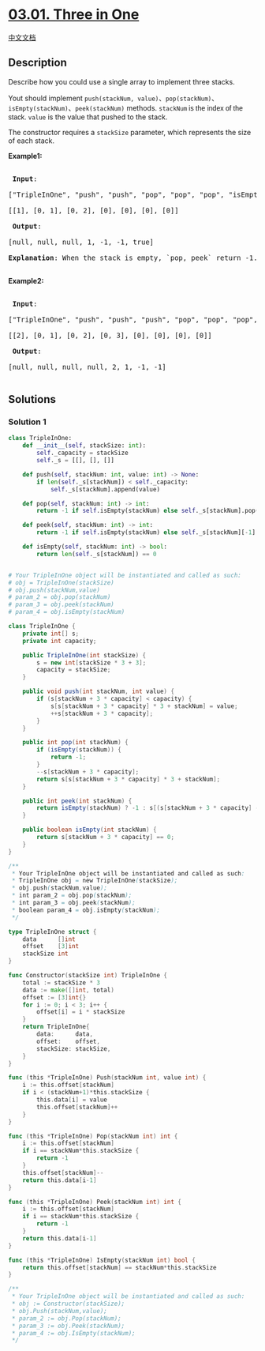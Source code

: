 # [03.01. Three in One](https://leetcode.cn/problems/three-in-one-lcci)

[中文文档](./lcci/03.01.Three%20in%20One/README.md)

## Description

<p>Describe how you could use a single array to implement three stacks.</p>

<p>Yout should implement&nbsp;<code>push(stackNum, value)</code>、<code>pop(stackNum)</code>、<code>isEmpty(stackNum)</code>、<code>peek(stackNum)</code>&nbsp;methods.&nbsp;<code>stackNum<font face="sans-serif, Arial, Verdana, Trebuchet MS">&nbsp;</font></code><font face="sans-serif, Arial, Verdana, Trebuchet MS">is the index of the stack.&nbsp;</font><code>value</code>&nbsp;is the value that pushed to the stack.</p>

<p>The constructor requires a&nbsp;<code>stackSize</code>&nbsp;parameter, which represents the size of each stack.</p>

<p><strong>Example1:</strong></p>

<pre>

<strong> Input</strong>:

[&quot;TripleInOne&quot;, &quot;push&quot;, &quot;push&quot;, &quot;pop&quot;, &quot;pop&quot;, &quot;pop&quot;, &quot;isEmpty&quot;]

[[1], [0, 1], [0, 2], [0], [0], [0], [0]]

<strong> Output</strong>:

[null, null, null, 1, -1, -1, true]

<b>Explanation</b>: When the stack is empty, `pop, peek` return -1. When the stack is full, `push` does nothing.

</pre>

<p><strong>Example2:</strong></p>

<pre>

<strong> Input</strong>:

[&quot;TripleInOne&quot;, &quot;push&quot;, &quot;push&quot;, &quot;push&quot;, &quot;pop&quot;, &quot;pop&quot;, &quot;pop&quot;, &quot;peek&quot;]

[[2], [0, 1], [0, 2], [0, 3], [0], [0], [0], [0]]

<strong> Output</strong>:

[null, null, null, null, 2, 1, -1, -1]

</pre>

## Solutions

### Solution 1

<!-- tabs:start -->

```python
class TripleInOne:
    def __init__(self, stackSize: int):
        self._capacity = stackSize
        self._s = [[], [], []]

    def push(self, stackNum: int, value: int) -> None:
        if len(self._s[stackNum]) < self._capacity:
            self._s[stackNum].append(value)

    def pop(self, stackNum: int) -> int:
        return -1 if self.isEmpty(stackNum) else self._s[stackNum].pop()

    def peek(self, stackNum: int) -> int:
        return -1 if self.isEmpty(stackNum) else self._s[stackNum][-1]

    def isEmpty(self, stackNum: int) -> bool:
        return len(self._s[stackNum]) == 0


# Your TripleInOne object will be instantiated and called as such:
# obj = TripleInOne(stackSize)
# obj.push(stackNum,value)
# param_2 = obj.pop(stackNum)
# param_3 = obj.peek(stackNum)
# param_4 = obj.isEmpty(stackNum)
```

```java
class TripleInOne {
    private int[] s;
    private int capacity;

    public TripleInOne(int stackSize) {
        s = new int[stackSize * 3 + 3];
        capacity = stackSize;
    }

    public void push(int stackNum, int value) {
        if (s[stackNum + 3 * capacity] < capacity) {
            s[s[stackNum + 3 * capacity] * 3 + stackNum] = value;
            ++s[stackNum + 3 * capacity];
        }
    }

    public int pop(int stackNum) {
        if (isEmpty(stackNum)) {
            return -1;
        }
        --s[stackNum + 3 * capacity];
        return s[s[stackNum + 3 * capacity] * 3 + stackNum];
    }

    public int peek(int stackNum) {
        return isEmpty(stackNum) ? -1 : s[(s[stackNum + 3 * capacity] - 1) * 3 + stackNum];
    }

    public boolean isEmpty(int stackNum) {
        return s[stackNum + 3 * capacity] == 0;
    }
}

/**
 * Your TripleInOne object will be instantiated and called as such:
 * TripleInOne obj = new TripleInOne(stackSize);
 * obj.push(stackNum,value);
 * int param_2 = obj.pop(stackNum);
 * int param_3 = obj.peek(stackNum);
 * boolean param_4 = obj.isEmpty(stackNum);
 */
```

```go
type TripleInOne struct {
	data      []int
	offset    [3]int
	stackSize int
}

func Constructor(stackSize int) TripleInOne {
	total := stackSize * 3
	data := make([]int, total)
	offset := [3]int{}
	for i := 0; i < 3; i++ {
		offset[i] = i * stackSize
	}
	return TripleInOne{
		data:      data,
		offset:    offset,
		stackSize: stackSize,
	}
}

func (this *TripleInOne) Push(stackNum int, value int) {
	i := this.offset[stackNum]
	if i < (stackNum+1)*this.stackSize {
		this.data[i] = value
		this.offset[stackNum]++
	}
}

func (this *TripleInOne) Pop(stackNum int) int {
	i := this.offset[stackNum]
	if i == stackNum*this.stackSize {
		return -1
	}
	this.offset[stackNum]--
	return this.data[i-1]
}

func (this *TripleInOne) Peek(stackNum int) int {
	i := this.offset[stackNum]
	if i == stackNum*this.stackSize {
		return -1
	}
	return this.data[i-1]
}

func (this *TripleInOne) IsEmpty(stackNum int) bool {
	return this.offset[stackNum] == stackNum*this.stackSize
}

/**
 * Your TripleInOne object will be instantiated and called as such:
 * obj := Constructor(stackSize);
 * obj.Push(stackNum,value);
 * param_2 := obj.Pop(stackNum);
 * param_3 := obj.Peek(stackNum);
 * param_4 := obj.IsEmpty(stackNum);
 */
```

<!-- tabs:end -->

<!-- end -->
